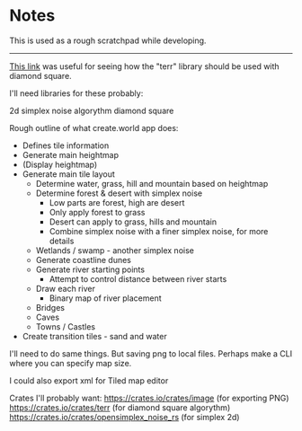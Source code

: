 # Notes

This is used as a rough scratchpad while developing.

---

[This link](https://github.com/dabernado/raiders/blob/dev/src/gen/mod.rs) was useful for seeing how the "terr" library should be used with diamond square.

I'll need libraries for these probably:

2d simplex noise algorythm
diamond square

Rough outline of what create.world app does:

- Defines tile information
- Generate main heightmap
- (Display heightmap)
- Generate main tile layout
	- Determine water, grass, hill and mountain based on heightmap
	- Determine forest & desert with simplex noise
		- Low parts are forest, high are desert
		- Only apply forest to grass
		- Desert can apply to grass, hills and mountain
		- Combine simplex noise with a finer simplex noise, for more details
	- Wetlands / swamp - another simplex noise
	- Generate coastline dunes
	- Generate river starting points
		- Attempt to control distance between river starts
	- Draw each river
		- Binary map of river placement
	- Bridges
	- Caves
	- Towns / Castles
- Create transition tiles - sand and water

I'll need to do same things. But saving png to local files.
Perhaps make a CLI where you can specify map size.

I could also export xml for Tiled map editor

Crates I'll probably want:
https://crates.io/crates/image (for exporting PNG)
https://crates.io/crates/terr (for diamond square algorythm)
https://crates.io/crates/opensimplex_noise_rs (for simplex 2d)